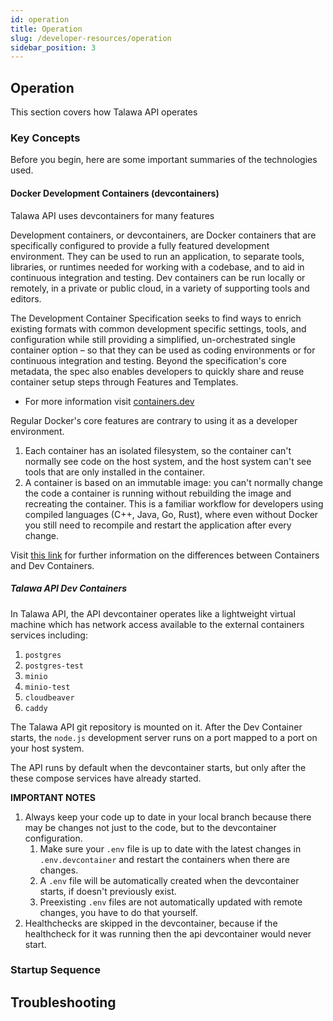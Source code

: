 ```yaml
---
id: operation
title: Operation
slug: /developer-resources/operation
sidebar_position: 3
---
```


## Operation

This section covers how Talawa API operates

### Key Concepts

Before you begin, here are some important summaries of the technologies used.

#### Docker Development Containers (devcontainers)

Talawa API uses devcontainers for many features

Development containers, or devcontainers, are Docker containers that are specifically configured to provide a fully featured development environment. They can be used to run an application, to separate tools, libraries, or runtimes needed for working with a codebase, and to aid in continuous integration and testing. Dev containers can be run locally or remotely, in a private or public cloud, in a variety of supporting tools and editors.

The Development Container Specification seeks to find ways to enrich existing formats with common development specific settings, tools, and configuration while still providing a simplified, un-orchestrated single container option – so that they can be used as coding environments or for continuous integration and testing. Beyond the specification's core metadata, the spec also enables developers to quickly share and reuse container setup steps through Features and Templates.

- For more information visit [containers.dev](https://containers.dev/)

Regular Docker's core features are contrary to using it as a developer environment.

1. Each container has an isolated filesystem, so the container can't normally see code on the host system, and the host system can't see tools that are only installed in the container.
2. A container is based on an immutable image: you can't normally change the code a container is running without rebuilding the image and recreating the container. This is a familiar workflow for developers using compiled languages (C++, Java, Go, Rust), where even without Docker you still need to recompile and restart the application after every change.

Visit [this link](https://stackoverflow.com/questions/75652065/whats-the-difference-between-docker-compose-and-dev-containers) for further information on the differences between Containers and Dev Containers.

##### Talawa API Dev Containers

In Talawa API, the API devcontainer operates like a lightweight virtual machine which has network access available to the external containers services including:

1. `postgres`
1. `postgres-test`
1. `minio`
1. `minio-test`
1. `cloudbeaver`
1. `caddy`

The Talawa API git repository is mounted on it. After the Dev Container starts, the `node.js` development server runs on a port mapped to a port on your host system.

The API runs by default when the devcontainer starts, but only after the these compose services have already started.

**IMPORTANT NOTES**

1. Always keep your code up to date in your local branch because there may be changes not just to the code, but to the devcontainer configuration.
   1. Make sure your `.env` file is up to date with the latest changes in `.env.devcontainer` and restart the containers when there are changes.
   2. A `.env` file will be automatically created when the devcontainer starts, if doesn't previously exist.
   3. Preexisting `.env` files are not automatically updated with remote changes, you have to do that yourself.
2. Healthchecks are skipped in the devcontainer, because if the healthcheck for it was running then the api devcontainer would never start.

### Startup Sequence

## Troubleshooting
